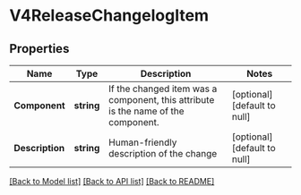 # V4ReleaseChangelogItem

## Properties
Name | Type | Description | Notes
------------ | ------------- | ------------- | -------------
**Component** | **string** | If the changed item was a component, this attribute is the name of the component.  | [optional] [default to null]
**Description** | **string** | Human-friendly description of the change | [optional] [default to null]

[[Back to Model list]](../README.md#documentation-for-models) [[Back to API list]](../README.md#documentation-for-api-endpoints) [[Back to README]](../README.md)


